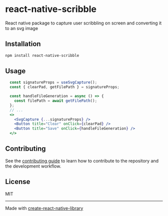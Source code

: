 # react-native-scribble

React native package to capture user scribbling on screen and converting it to an svg image

## Installation

```sh
npm install react-native-scribble
```

## Usage

```jsx
  const signatureProps = useSvgCapture();
  const { clearPad, getFilePath } = signatureProps;

  const handleFileGeneration = async () => {
    const filePath = await getFilePath();
  };
  // ...
  <>
    <SvgCapture {...signatureProps} />
    <Button title="Clear" onClick={clearPad} />
    <Button title="Save" onClick={handleFileGeneration} />
  </>
```

## Contributing

See the [contributing guide](CONTRIBUTING.md) to learn how to contribute to the repository and the development workflow.

## License

MIT

---

Made with [create-react-native-library](https://github.com/callstack/react-native-builder-bob)
